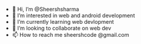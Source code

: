 - 👋 Hi, I’m @Sheershsharma
- 👀 I’m interested in web and android development
- 🌱 I’m currently learning web devlopment
- 💞️ I’m looking to collaborate on web dev
- 📫 How to reach me sheershcode @gmail.com

<!---
Sheershsharma/Sheershsharma is a ✨ special ✨ repository because its `README.md` (this file) appears on your GitHub profile.
You can click the Preview link to take a look at your changes.
--->
